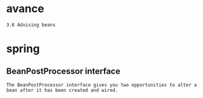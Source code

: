 # avance
	3.6 Advising beans
# spring

## BeanPostProcessor interface
	The BeanPostProcessor interface gives you two opportunities to alter a 	bean after it has been created and wired.